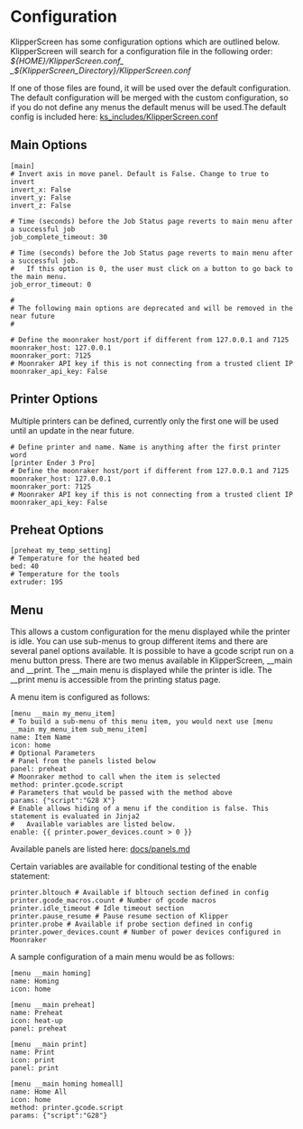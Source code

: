 # Configuration

KlipperScreen has some configuration options which are outlined below. KlipperScreen will search for a configuration
file in the following order:
_${HOME}/KlipperScreen.conf_
_${KlipperScreen_Directory}/KlipperScreen.conf_

If one of those files are found, it will be used over the default configuration. The default configuration will be
merged with the custom configuration, so if you do not define any menus the default menus will be used.The default
config is included here: [ks_includes/KlipperScreen.conf](../ks_includes/KlipperScreen.conf)

## Main Options
```
[main]
# Invert axis in move panel. Default is False. Change to true to invert
invert_x: False
invert_y: False
invert_z: False

# Time (seconds) before the Job Status page reverts to main menu after a successful job
job_complete_timeout: 30

# Time (seconds) before the Job Status page reverts to main menu after a successful job.
#   If this option is 0, the user must click on a button to go back to the main menu.
job_error_timeout: 0

#
# The following main options are deprecated and will be removed in the near future
#

# Define the moonraker host/port if different from 127.0.0.1 and 7125
moonraker_host: 127.0.0.1
moonraker_port: 7125
# Moonraker API key if this is not connecting from a trusted client IP
moonraker_api_key: False
```

## Printer Options
Multiple printers can be defined, currently only the first one will be used until an update in the near future.
```
# Define printer and name. Name is anything after the first printer word
[printer Ender 3 Pro]
# Define the moonraker host/port if different from 127.0.0.1 and 7125
moonraker_host: 127.0.0.1
moonraker_port: 7125
# Moonraker API key if this is not connecting from a trusted client IP
moonraker_api_key: False
```


## Preheat Options
```
[preheat my_temp_setting]
# Temperature for the heated bed
bed: 40
# Temperature for the tools
extruder: 195
```

## Menu
This allows a custom configuration for the menu displayed while the printer is idle. You can use sub-menus to group
different items and there are several panel options available. It is possible to have a gcode script run on a menu
button press. There are two menus available in KlipperScreen, __main and __print. The __main menu is displayed while the
printer is idle. The __print menu is accessible from the printing status page.

A menu item is configured as follows:
```
[menu __main my_menu_item]
# To build a sub-menu of this menu item, you would next use [menu __main my_menu_item sub_menu_item]
name: Item Name
icon: home
# Optional Parameters
# Panel from the panels listed below
panel: preheat
# Moonraker method to call when the item is selected
method: printer.gcode.script
# Parameters that would be passed with the method above
params: {"script":"G28 X"}
# Enable allows hiding of a menu if the condition is false. This statement is evaluated in Jinja2
#   Available variables are listed below.
enable: {{ printer.power_devices.count > 0 }}
```
Available panels are listed here: [docs/panels.md](panels.md)

Certain variables are available for conditional testing of the enable statement:
```
printer.bltouch # Available if bltouch section defined in config
printer.gcode_macros.count # Number of gcode macros
printer.idle_timeout # Idle timeout section
printer.pause_resume # Pause resume section of Klipper
printer.probe # Available if probe section defined in config
printer.power_devices.count # Number of power devices configured in Moonraker
```


A sample configuration of a main menu would be as follows:
```
[menu __main homing]
name: Homing
icon: home

[menu __main preheat]
name: Preheat
icon: heat-up
panel: preheat

[menu __main print]
name: Print
icon: print
panel: print

[menu __main homing homeall]
name: Home All
icon: home
method: printer.gcode.script
params: {"script":"G28"}
```
